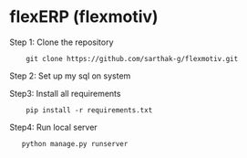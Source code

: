 # flexERP (flexmotiv)

Step 1: Clone the repository

        git clone https://github.com/sarthak-g/flexmotiv.git
        
Step 2: Set up my sql on system

Step3: Install all requirements

        pip install -r requirements.txt

Step4: Run local server

       python manage.py runserver
